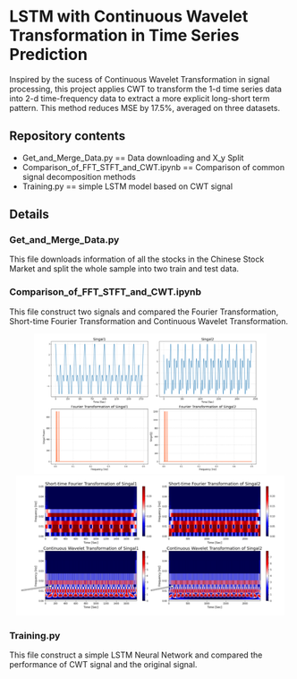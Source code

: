 # LSTM with Continuous Wavelet Transformation in Time Series Prediction
Inspired by the sucess of Continuous Wavelet Transformation in signal processing, this project applies CWT to transform the 1-d time series data into 2-d time-frequency data to extract a more explicit long-short term pattern. This method reduces MSE by 17.5%, averaged on three datasets.
## Repository contents
* Get_and_Merge_Data.py == Data downloading and X_y Split
* Comparison_of_FFT_STFT_and_CWT.ipynb == Comparison of common signal decomposition methods
* Training.py == simple LSTM model based on CWT signal
## Details
### Get_and_Merge_Data.py
This file downloads information of all the stocks in the Chinese Stock Market and split the whole sample into two train and test data.
### Comparison_of_FFT_STFT_and_CWT.ipynb
This file construct two signals and compared the Fourier Transformation, Short-time Fourier Transformation and Continuous Wavelet Transformation.
<p align="middle">
  <img src="img/Original Signal and FTT.png" height="250"/>
  <img src="img/STFT & CWT.png" height=250"/>
</p>

### Training.py
This file construct a simple LSTM Neural Network and compared the performance of CWT signal and the original signal.
